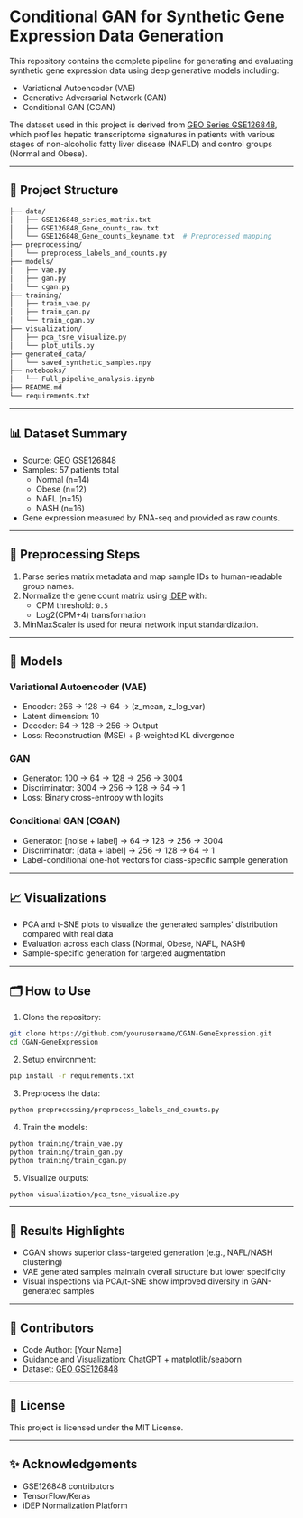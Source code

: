 # Conditional GAN for Synthetic Gene Expression Data Generation

This repository contains the complete pipeline for generating and evaluating synthetic gene expression data using deep generative models including:
- Variational Autoencoder (VAE)
- Generative Adversarial Network (GAN)
- Conditional GAN (CGAN)

The dataset used in this project is derived from [GEO Series GSE126848](https://www.ncbi.nlm.nih.gov/geo/query/acc.cgi?acc=GSE126848), which profiles hepatic transcriptome signatures in patients with various stages of non-alcoholic fatty liver disease (NAFLD) and control groups (Normal and Obese).

---

## 📂 Project Structure

```bash
├── data/
│   ├── GSE126848_series_matrix.txt
│   ├── GSE126848_Gene_counts_raw.txt
│   └── GSE126848_Gene_counts_keyname.txt  # Preprocessed mapping
├── preprocessing/
│   └── preprocess_labels_and_counts.py
├── models/
│   ├── vae.py
│   ├── gan.py
│   └── cgan.py
├── training/
│   ├── train_vae.py
│   ├── train_gan.py
│   └── train_cgan.py
├── visualization/
│   ├── pca_tsne_visualize.py
│   └── plot_utils.py
├── generated_data/
│   └── saved_synthetic_samples.npy
├── notebooks/
│   └── Full_pipeline_analysis.ipynb
├── README.md
└── requirements.txt
```

---

## 📊 Dataset Summary

- Source: GEO GSE126848
- Samples: 57 patients total
  - Normal (n=14)
  - Obese (n=12)
  - NAFL (n=15)
  - NASH (n=16)
- Gene expression measured by RNA-seq and provided as raw counts.

---

## 🧪 Preprocessing Steps

1. Parse series matrix metadata and map sample IDs to human-readable group names.
2. Normalize the gene count matrix using [iDEP](http://bioinformatics.sdstate.edu/idep/) with:
   - CPM threshold: `0.5`
   - Log2(CPM+4) transformation
3. MinMaxScaler is used for neural network input standardization.

---

## 🔧 Models

### Variational Autoencoder (VAE)
- Encoder: 256 → 128 → 64 → (z_mean, z_log_var)
- Latent dimension: 10
- Decoder: 64 → 128 → 256 → Output
- Loss: Reconstruction (MSE) + β-weighted KL divergence

### GAN
- Generator: 100 → 64 → 128 → 256 → 3004
- Discriminator: 3004 → 256 → 128 → 64 → 1
- Loss: Binary cross-entropy with logits

### Conditional GAN (CGAN)
- Generator: [noise + label] → 64 → 128 → 256 → 3004
- Discriminator: [data + label] → 256 → 128 → 64 → 1
- Label-conditional one-hot vectors for class-specific sample generation

---

## 📈 Visualizations

- PCA and t-SNE plots to visualize the generated samples' distribution compared with real data
- Evaluation across each class (Normal, Obese, NAFL, NASH)
- Sample-specific generation for targeted augmentation

---

## 🗂️ How to Use

1. Clone the repository:
```bash
git clone https://github.com/yourusername/CGAN-GeneExpression.git
cd CGAN-GeneExpression
```

2. Setup environment:
```bash
pip install -r requirements.txt
```

3. Preprocess the data:
```bash
python preprocessing/preprocess_labels_and_counts.py
```

4. Train the models:
```bash
python training/train_vae.py
python training/train_gan.py
python training/train_cgan.py
```

5. Visualize outputs:
```bash
python visualization/pca_tsne_visualize.py
```

---

## 📌 Results Highlights

- CGAN shows superior class-targeted generation (e.g., NAFL/NASH clustering)
- VAE generated samples maintain overall structure but lower specificity
- Visual inspections via PCA/t-SNE show improved diversity in GAN-generated samples

---

## 🧠 Contributors
- Code Author: [Your Name]
- Guidance and Visualization: ChatGPT + matplotlib/seaborn
- Dataset: [GEO GSE126848](https://www.ncbi.nlm.nih.gov/geo/query/acc.cgi?acc=GSE126848)

---

## 📜 License

This project is licensed under the MIT License.

---

## ✨ Acknowledgements

- GSE126848 contributors
- TensorFlow/Keras
- iDEP Normalization Platform